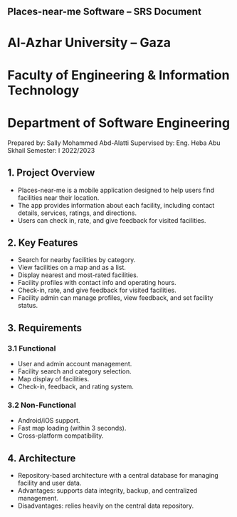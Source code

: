## Places-near-me Software – SRS Document

# Al-Azhar University – Gaza
# Faculty of Engineering & Information Technology
# Department of Software Engineering

Prepared by: Sally Mohammed Abd-Alatti
Supervised by: Eng. Heba Abu Skhail
Semester: I 2022/2023

## 1. Project Overview
- Places-near-me is a mobile application designed to help users find facilities near their location.
- The app provides information about each facility, including contact details, services, ratings, and directions.
- Users can check in, rate, and give feedback for visited facilities.

## 2. Key Features
- Search for nearby facilities by category.
- View facilities on a map and as a list.
- Display nearest and most-rated facilities.
- Facility profiles with contact info and operating hours.
- Check-in, rate, and give feedback for visited facilities.
- Facility admin can manage profiles, view feedback, and set facility status.

## 3. Requirements
### 3.1 Functional
- User and admin account management.
- Facility search and category selection.
- Map display of facilities.
- Check-in, feedback, and rating system.

### 3.2 Non-Functional
- Android/iOS support.
- Fast map loading (within 3 seconds).
- Cross-platform compatibility.

## 4. Architecture
- Repository-based architecture with a central database for managing facility and user data.
- Advantages: supports data integrity, backup, and centralized management.
- Disadvantages: relies heavily on the central data repository.
